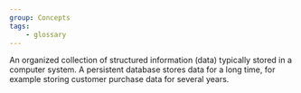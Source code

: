 ```yaml
---
group: Concepts
tags:
    - glossary
---
```

An organized collection of structured information (data) typically stored in a computer system. A persistent database stores data for a long time, for example storing customer purchase data for several years.